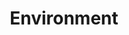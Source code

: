 ---
layout: content
data: environment
title: Environment
isHome: true
link: https://figure.nz/search/?query=disability%20environment&ref=dfnz
---